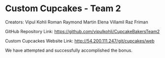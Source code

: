 Custom Cupcakes - Team 2
=============
Creators:
Vipul Kohli
Roman
Raymond Martin
Elena Villamil
Raz Friman

GitHub Repository Link: https://github.com/vipulkohli/CupcakeBakersTeam2

Custom Cupcackes Website Link: http://54.200.111.247/git/cupcakes/web

We have attempted and successfully accomplished the bonus.
